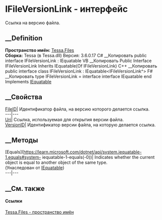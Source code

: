 # IFileVersionLink - интерфейс
Ссылка на версию файла.
## __Definition
 **Пространство имён:** [Tessa.Files](N_Tessa_Files.htm)  
 **Сборка:** Tessa (в Tessa.dll) Версия: 3.6.0.17
C# __Копировать
     public interface IFileVersionLink : IEquatable<IFileVersionLink>
VB __Копировать
     Public Interface IFileVersionLink
    	Inherits IEquatable(Of IFileVersionLink)
C++ __Копировать
     public interface class IFileVersionLink : IEquatable<IFileVersionLink^>
F# __Копировать
     type IFileVersionLink = 
        interface
            interface IEquatable<IFileVersionLink>
        end
Implements
    [IEquatable](https://learn.microsoft.com/dotnet/api/system.iequatable-1)<IFileVersionLink>
##  __Свойства
[FileID](P_Tessa_Files_IFileVersionLink_FileID.htm)| Идентификатор файла, на
версию которого делается ссылка.  
---|---  
[Uri](P_Tessa_Files_IFileVersionLink_Uri.htm)| Ссылка, используемая для
открытия версии файла.  
[VersionID](P_Tessa_Files_IFileVersionLink_VersionID.htm)| Идентификатор
версии файла, на которую делается ссылка.  
##  __Методы
[Equals](https://learn.microsoft.com/dotnet/api/system.iequatable-1.equals#system-
iequatable-1-equals\(-0\))| Indicates whether the current object is equal to
another object of the same type.  
(Унаследован от
[IEquatable](https://learn.microsoft.com/dotnet/api/system.iequatable-1)<IFileVersionLink>)  
---|---  
##  __См. также
#### Ссылки
[Tessa.Files - пространство имён](N_Tessa_Files.htm)
